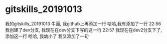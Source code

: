 # gitskills_20191013
我的gitskills_20191013
牛逼, 我github上再添加一行
哈哈,我有添加了一行
22:56 我创建了dev分支, 我现在在dev分支下写的这一行 22:57 我现在在dev2分支下了, 添加这一行 哈哈, 我幼小了 我又添加了一句
